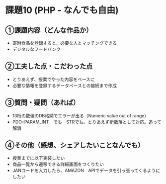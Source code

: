 # 課題10 (PHP - なんでも自由)

## ①課題内容（どんな作品か）
- 寄附食品を登録すると、必要な人とマッチングできる
- デジタルなフードバンク

## ②工夫した点・こだわった点
- とりあえず、授業でやった内容をベースに
- 必要な情報を登録するデータベースとの接続まで作成

## ③質問・疑問（あれば） 
- 13桁の数値のDB格納でエラーが出る（Numeric value out of range）
- PDO::PARAM_INT　でも　STRでも。とりあえず桁数落として対応。追って解消


## ④その他（感想、シェアしたいことなんでも）
- 授業までに以下実装したい
- 商品一覧から遷移できる詳細画面をつくりたい
- JANコードを入力したら、AMAZON　APIでデータを引っ張ってくるようにしたい
